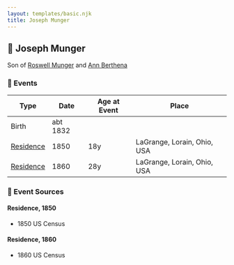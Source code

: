 ```yaml
---
layout: templates/basic.njk
title: Joseph Munger
---
```

## 🔵 Joseph Munger

Son of [Roswell Munger](/people/2/21686617) and [Ann Berthena ](/people/9/91501676)

### 📆 Events

Type | Date | Age at Event | Place
------ | ------ | ------ | ------
Birth | abt 1832 |  |
[Residence](#event-event-0) | 1850 | 18y | LaGrange, Lorain, Ohio, USA
[Residence](#event-event-1) | 1860 | 28y | LaGrange, Lorain, Ohio, USA

### 📰 Event Sources

#### <a id="event-event-0"></a> Residence, 1850
* 1850 US Census

#### <a id="event-event-1"></a> Residence, 1860
* 1860 US Census
